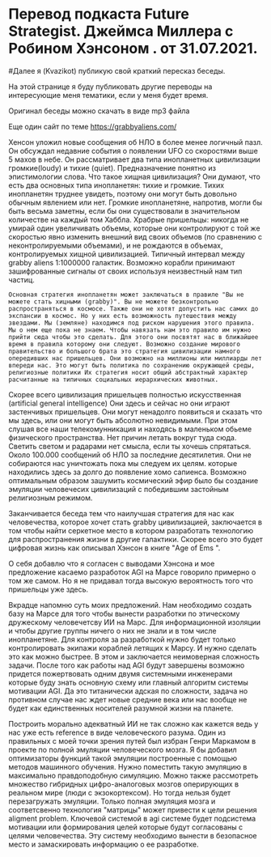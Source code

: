  

# Перевод подкаста Future Strategist. Джеймса Миллера с Робином Хэнсоном . от 31.07.2021.
#Далее я (Kvazikot) публикую свой краткий пересказ беседы.

На этой странице я буду публиковать другие переводы  на интересующие меня тематики, если у меня будет время.

Оригинал беседы можно скачать в виде mp3 файла

Еще один сайт по теме  https://grabbyaliens.com/

   Хенсон уложил новые сообщения об НЛО в более менее логичный пазл. Он обсуждал недавние события о появлении UFO со скоростями выше 5 махов в небе. Он рассматривает два типа инопланетных цивилизации громкие(loudy) и тихие (quiet). Предназначение понятно из эпистимологии слова. Что такое хищная цивилизация? Они думают, что есть два основных типа инопланетян: тихие и громкие. Тихих инопланетян труднее увидеть, поэтому они могут быть довольно обычным явлением или нет. Громкие инопланетяне, напротив, могли бы быть весьма заметны, если бы они существовали в значительном количестве на каждый том Хаббла. Храбрые пришельцы: никогда не умирай один увеличивать объемы, которые они контролируют с той же скоростью явно изменить внешний вид своих объемов (по сравнению с неконтролируемыми объемами), и не рождаются в объемах, контролируемых хищной цивилизацией. Типичный интервал между grabby aliens 1:1000000 галактик. Возможно корабли принимают зашифрованные сигналы от своих используя неизвестный нам тип частиц.

    Основная стратегия инопланетян может заключаться в правиле "Вы не можете стать хицными (grabby)". Вы не можете безконтрольно распространяться в космосе. Также они не хотят допустить нас самих до экспансии в космос. Но у них есть возможность путешествия между звездами. Мы (земляне) находимся под риском нарушения этого правила. Мы о нем еще пока не знаем. Чтобы навязать нам это правило им нужно прийти сюда чтобы это сделать. Для этого они посвятят нас в ближайшее время в правила которому они следуют. Возможно создание мирового правительство и большого брата это стратегия цивилизации намного опередивших нас пришельцев. Они возможно на миллионы или миллиарды лет впереди нас. Это могут быть политика по сохранению окружающей среды, религиозные политики Их стратегия носит общий абстрактный характер расчитанные на типичных социальных иерархических животных.

   Скорее всего цивилизация пришельцев полностью искусственная (artificial general intelligence) Они здесь и сейчас но они играют застенчивых пришельцев. Они могут ненадолго появиться и сказать что мы здесь, или они могут быть абсолютно невидимыми. При этом слушая все наши телекомунникация и находясь в маленьком обьеме физического пространства. Нет причин летать вокруг туда сюда. Светить светом и радарами нет смысла, если ты хочешь спрятаться. Около 100.000 сообщений об НЛО за последние десятилетия. Они не собираются нас уничтожать пока мы следуем их целям. которые находились здесь за долго до появление хомо сапиенса. Возможно оптимальным образом зашумить космический эфир было бы создание эмуляции человечесих цивилизаций с победившим застойным религиозным режимом.

   Заканчивается беседа тем что наилучшая стратегия для нас как человечества, которое хочет стать grabby цивилизацией, заключается в том чтобы найти серкетное место в котором разработать технологию для распространения жизни в другие галактики. Скорее всего это будет цифровая жизнь как описывал Хэнсон в книге "Age of Ems ".

  О себя добавлю что я согласен с выводами Хэнсона и мое предложение касаемо разработок AGI на Марсе говорило примерно о том же самом. Но я не придавал тогда высокую вероятность того что пришельцы уже здесь. 

  Вкрадце напомню суть моих предложений. Нам необходимо создать базу на Марсе для того чтобы вынести разработки по этическому дружескому человечетсву ИИ на Марс. Для информационной изоляции и чтобы другие группы ничего о них не знали и в том числе инопланетяне. Для контроля за разработкой нужно будет только контролировать экипажи кораблей летящих к Марсу. И нужно сделать это как можно быстрее.  В этом и заключается неимоверная сложность задачи. После того как работы над AGI будут завершены возможно придется пожертвовать одним двумя системными инженерами которые буду знать основную схему или главный алгоритм системы мотивации AGI. Да это титанически адская по сложности, задача но противном случае нас ждет новые средние века или нас вообще не будет как единственных носителей разумной жизни на планете.

 

  Построить морально адекватный ИИ не так сложно как кажется ведь у нас уже есть reference в виде человеческого разума. Один из правильных с моей точки зрения путей был избран Генри Маркамом в проекте по полной эмуляции человеческого мозга. Я бы добавил оптимизаторы функций такой эмуляции построенные с помощью методов машинного обучения. Нужно поместить такую эмуляцию в максимально правдоподобную симуляцию. Можно также рассмотреть множество гибридных цифро-аналоговых мозгов оперирующих в реальном мире (люди с экзокортексом). Но тогда нельзя будет перезагружать эмуляции. Только полная эмуляция мозга и соответсвенно технология "матрицы" может привести к цели решения aligment problem. Ключевой системой в agi системе будет подсистема мотивации или формирования целей которые будут согласованы с целями человечества. Эту систему необходимо вынести в безопасное место и замаскировать информацию о ее разработке.

   

   
